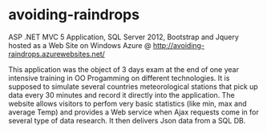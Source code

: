 avoiding-raindrops
==================

ASP .NET MVC 5 Application, SQL Server 2012, Bootstrap and Jquery hosted as a Web Site on Windows Azure 
@ http://avoiding-raindrops.azurewebsites.net/
 
This application was the object of 3 days exam at the end of one year intensive training in OO Progamming on different technologies.
It is supposed to simulate several countries meteorological stations that pick up data every 30 minutes and record it directly into the application. The website allows visitors to perfom very basic statistics (like min, max and average Temp) and provides a Web service when Ajax requests come in for several type of data research. It then delivers Json data from a SQL DB.
